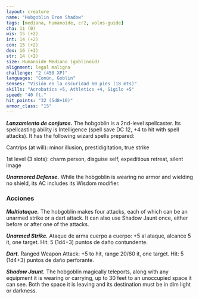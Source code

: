 ```yaml
---
layout: creature
name: "Hobgoblin Iron Shadow"
tags: [mediana, humanoide, cr2, volos-guide]
cha: 11 (0)
wis: 15 (+2)
int: 14 (+2)
con: 15 (+2)
dex: 16 (+3)
str: 14 (+2)
size: Humanoide Mediano (goblinoid)
alignment: legal maligna
challenge: "2 (450 XP)"
languages: "Común, Goblin"
senses: "Visión en la oscuridad 60 pies (18 mts)"
skills: "Acrobatics +5, Athletics +4, Sigilo +5"
speed: "40 ft."
hit_points: "32 (5d8+10)"
armor_class: "15"
---
```


***Lanzamiento de conjuros.*** The hobgoblin is a 2nd-level spellcaster. Its spellcasting ability is Intelligence (spell save DC 12, +4 to hit with spell attacks). It has the following wizard spells prepared:

Cantrips (at will): minor illusion, prestidigitation, true strike

1st level (3 slots): charm person, disguise self, expeditious retreat, silent image

***Unarmored Defense.*** While the hobgoblin is wearing no armor and wielding no shield, its AC includes its Wisdom modifier.

### Acciones

***Multiataque.*** The hobgoblin makes four attacks, each of which can be an unarmed strike or a dart attack. It can also use Shadow Jaunt once, either before or after one of the attacks.

***Unarmed Strike.*** Ataque de arma cuerpo a cuerpo: +5 al ataque, alcance 5 it, one target. Hit: 5 (1d4+3) puntos de daño contundente.

***Dart.*** Ranged Weapon Attack: +5 to hit, range 20/60 it, one target. Hit: 5 (1d4+3) puntos de daño perforante.

***Shadow Jaunt.*** The hobgoblin magically teleports, along with any equipment it is wearing or carrying, up to 30 feet to an unoccupied space it can see. Both the space it is leaving and its destination must be in dim light or darkness.